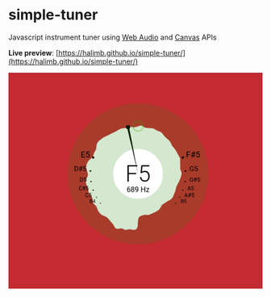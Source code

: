 # simple-tuner

Javascript instrument tuner using [Web Audio](https://developer.mozilla.org/en-US/docs/Web/API/Web_Audio_API) and [Canvas](https://developer.mozilla.org/en-US/docs/Web/API/Canvas_API) APIs

**Live preview**: [https://halimb.github.io/simple-tuner/](https://halimb.github.io/simple-tuner/)

![screenshot](./tuner.gif)
